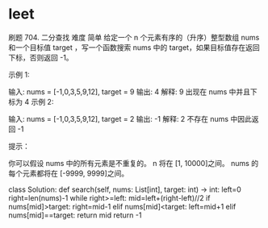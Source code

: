 # leet
刷题
704. 二分查找
难度
简单
给定一个 n 个元素有序的（升序）整型数组 nums 和一个目标值 target  ，写一个函数搜索 nums 中的 target，如果目标值存在返回下标，否则返回 -1。


示例 1:

输入: nums = [-1,0,3,5,9,12], target = 9
输出: 4
解释: 9 出现在 nums 中并且下标为 4
示例 2:

输入: nums = [-1,0,3,5,9,12], target = 2
输出: -1
解释: 2 不存在 nums 中因此返回 -1
 

提示：

你可以假设 nums 中的所有元素是不重复的。
n 将在 [1, 10000]之间。
nums 的每个元素都将在 [-9999, 9999]之间。

class Solution:
    def search(self, nums: List[int], target: int) -> int:
        left=0
        right=len(nums)-1
        while right>=left:
            mid=left+(right-left)//2
            if nums[mid]>target:
                right=mid-1
            elif nums[mid]<target:
                left=mid+1
            elif nums[mid]==target:
                return mid
        return -1
